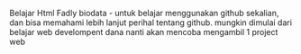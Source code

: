 Belajar Html Fadly biodata - untuk belajar menggunakan github sekalian,
dan bisa memahami lebih lanjut perihal tentang github.
mungkin dimulai dari belajar web develompent
dana nanti akan mencoba mengambil 1 project web 

